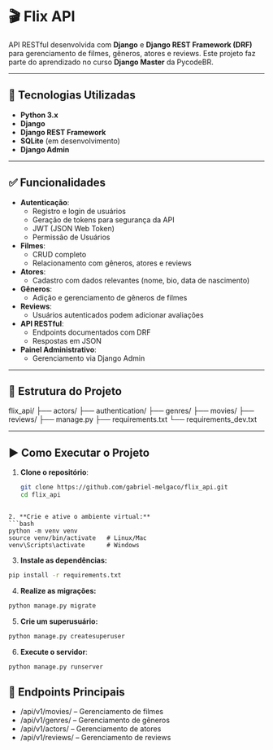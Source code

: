 # 🎬 Flix API

API RESTful desenvolvida com **Django** e **Django REST Framework (DRF)** para gerenciamento de filmes, gêneros, atores e reviews. Este projeto faz parte do aprendizado no curso **Django Master** da PycodeBR.

---

## 🚀 Tecnologias Utilizadas
- **Python 3.x**
- **Django**
- **Django REST Framework**
- **SQLite** (em desenvolvimento)
- **Django Admin**

---

## ✅ Funcionalidades
- **Autenticação**:
  - Registro e login de usuários
  - Geração de tokens para segurança da API
  - JWT (JSON Web Token)
  - Permissão de Usuários
- **Filmes**:
  - CRUD completo
  - Relacionamento com gêneros, atores e reviews
- **Atores**:
  - Cadastro com dados relevantes (nome, bio, data de nascimento)
- **Gêneros**:
  - Adição e gerenciamento de gêneros de filmes
- **Reviews**:
  - Usuários autenticados podem adicionar avaliações
- **API RESTful**:
  - Endpoints documentados com DRF
  - Respostas em JSON
- **Painel Administrativo**:
  - Gerenciamento via Django Admin

---

## 📂 Estrutura do Projeto
flix_api/ ├── actors/ ├── authentication/ ├── genres/ ├── movies/ ├── reviews/ ├── manage.py ├── requirements.txt └── requirements_dev.txt

---

## ▶️ Como Executar o Projeto
1. **Clone o repositório**:
   ```bash
   git clone https://github.com/gabriel-melgaco/flix_api.git
   cd flix_api
```

2. **Crie e ative o ambiente virtual:**
```bash
python -m venv venv
source venv/bin/activate   # Linux/Mac
venv\Scripts\activate      # Windows
```

3. **Instale as dependências:**
```bash
pip install -r requirements.txt
```

4. **Realize as migrações:**
```bash
python manage.py migrate
```

5. **Crie um superusuário:**
```bash
python manage.py createsuperuser
```

6. **Execute o servidor**:
```bash
python manage.py runserver
```


## 🔗 Endpoints Principais
- /api/v1/movies/ – Gerenciamento de filmes
- /api/v1/genres/ – Gerenciamento de gêneros
- /api/v1/actors/ – Gerenciamento de atores
- /api/v1/reviews/ – Gerenciamento de reviews
